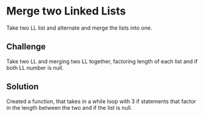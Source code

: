 # Merge two Linked Lists
Take two LL list and alternate and merge the lists into one.
## Challenge
Take two LL and merging two LL together, factoring length of each list and 
if both LL number is null.
## Solution
Created a function, that takes in a while loop with 3 if statements that factor
in the length between the two and if the list is null.
